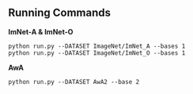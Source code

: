 ## Running Commands

**ImNet-A & ImNet-O**
```
python run.py --DATASET ImageNet/ImNet_A --bases 1
python run.py --DATASET ImageNet/ImNet_O --bases 1
```



**AwA**
```
python run.py --DATASET AwA2 --base 2
```

